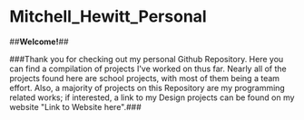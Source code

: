 # Mitchell_Hewitt_Personal

##**Welcome!**##

###Thank you for checking out my personal Github Repository. Here you can find a compilation of projects I've worked on thus far. Nearly all of the projects found here are school projects, with most of them being a team effort. Also, a majority of projects on this Repository are my programming related works; if interested, a link to my Design projects can be found on my website "Link to Website here".###
